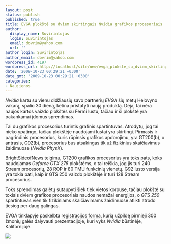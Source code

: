```yaml
---
layout: post
status: publish
published: true
title: EVGA plokštė su dviem skirtingais Nvidia grafikos procesoriais
author:
  display_name: Suvirintojas
  login: Suvirintojas
  email: dovrim@yahoo.com
  url: ''
author_login: Suvirintojas
author_email: dovrim@yahoo.com
wordpress_id: 4197
wordpress_url: http://localhost/site/new/evga_plokste_su_dviem_skirtingais_nvidia_grafikos_procesoriais/
date: '2009-10-23 00:29:21 +0300'
date_gmt: '2009-10-23 00:29:21 +0300'
categories:
- Naujienos
---
```

<p><i>Nvidia</i> kartu su vienu didžiausių savo partnerių <i>EVGA</i> šių metų Helovyno vakarą, spalio 30 dieną, ketina pristatyti naują produktą. Deja, tai nėra naujos kartos vaizdo plokštės su Fermi lustu, tačiau ir ši plokštė yra pakankamai įdomus sprendimas.</p>
<p>Tai du grafikos procesorius turintis grafinis spartintuvas. Atrodytų, jog tai nieko ypatingo, tačiau plokštėje naudojami lustai yra skirtingi. Pirmasis ir pagrindinis procesorius, kuris rūpinsis grafikos apdorojimu, yra GT200(b), o antrasis, G92(b), procesorius bus atsakingas tik už fizikinius skaičiavimus žaidimuose (<i>Nvidia PhysX</i>).</p>
<p><a class="ns" href="http://www.brightsideofnews.com/news/2009/10/21/evga-and-nvidia-to-launch-a-new-dual-gpu-card-on-halloween.aspx">BrightSideofNews</a> teigimu, GT200 grafikos procesorius yra toks pats, koks naudojamas <i>Geforce GTX 275</i> plokštėms, o tai reiškia, jog jis turi 240 Stream procesorių, 28 ROP ir 80 TMU funkcinių vienetų. G92 lusto versija yra tokia pati, kaip ir GTS 250 vaizdo plokštėje ir turi 128 Stream procesorius.</p>
<p>Toks sprendimas galėtų sutaupyti šiek tiek vietos korpuse, tačiau plokštė su tokiais dviem grafikos procesoriais naudos nemažai energijos, o <i>GTS 250</i> spartintuvas vien tik fizikiniams skaičiavimams žaidimuose atlikti atrodo tiesiog per daug galingas.</p>
<p>EVGA tinklapyje paskelbta <a class="ns" href="http://www.evga.com/articles/00512/">registracijos forma</a>, kurią užpildę pirmieji 300 žmonių galės dalyvauti prezentacijoje, kuri vyks <i>Nvidia</i> būstinėje, Kalifornijoje.</p>
<p><img src="http://svarke.technews.lt/ph.jpg" /></p>
